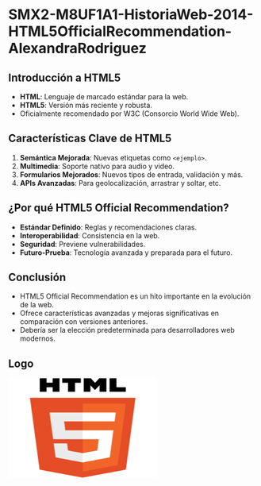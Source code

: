 # SMX2-M8UF1A1-HistoriaWeb-2014-HTML5OfficialRecommendation-AlexandraRodriguez

## Introducción a HTML5

- **HTML**: Lenguaje de marcado estándar para la web.
- **HTML5**: Versión más reciente y robusta.
- Oficialmente recomendado por W3C (Consorcio World Wide Web).


## Características Clave de HTML5

1. **Semántica Mejorada**: Nuevas etiquetas como `<ejemplo>`.
2. **Multimedia**: Soporte nativo para audio y video.
3. **Formularios Mejorados**: Nuevos tipos de entrada, validación y más.
4. **APIs Avanzadas**: Para geolocalización, arrastrar y soltar, etc.


## ¿Por qué HTML5 Official Recommendation?

- **Estándar Definido**: Reglas y recomendaciones claras.
- **Interoperabilidad**: Consistencia en la web.
- **Seguridad**: Previene vulnerabilidades.
- **Futuro-Prueba**: Tecnología avanzada y preparada para el futuro.


## Conclusión

- HTML5 Official Recommendation es un hito importante en la evolución de la web.
- Ofrece características avanzadas y mejoras significativas en comparación con versiones anteriores.
- Debería ser la elección predeterminada para desarrolladores web modernos.

## Logo

<img src="https://github.com/alexandra0720/SMX2-M8UF1A1-HistoriaWeb-2014-HTML5OfficialRecommendation-AlexandraRodriguez/blob/main/logo.png" alt="Logo" width="300" height="200" />
